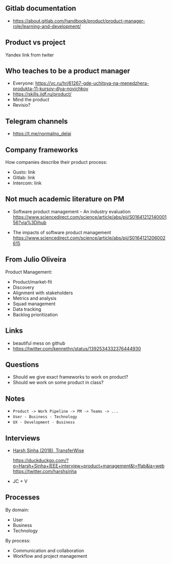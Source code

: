 Gitlab documentation
--------------------

- https://about.gitlab.com/handbook/product/product-manager-role/learning-and-development/

Product vs project
------------------

Yandex link from twiter

Who teaches to be a product manager
-----------------------------------

- Everyone: https://vc.ru/hr/61267-gde-uchitsya-na-menedzhera-produkta-11-kursov-dlya-novichkov
- https://skills.iidf.ru/product/
- Mind the product
- Revisio?

Telegram channels
-----------------

- https://t.me/normalno_delaj

Company frameworks
------------------

How companies describe their product process:
  - Gusto: link
  - Gitlab: link
  - Intercom: link

Not much academic literature on PM 
----------------------------------

- Software product management – An industry evaluation
  https://www.sciencedirect.com/science/article/abs/pii/S0164121214000156?via%3Dihub

- The impacts of software product management
  https://www.sciencedirect.com/science/article/abs/pii/S0164121206002615


From  Julio Oliveira
--------------------

Product Management:

- Product/market-fit
- Discovery
- Alignment with stakeholders
- Metrics and analysis
- Squad management
- Data tracking
- Backlog prioritization

Links
-----
 
- beautiful mess on github
- https://twitter.com/kennethn/status/1392534332376444930


Questions
---------

- Should we give exact frameworks to work on product?
- Should we work on some product in class?

Notes
-----

- `Product -> Work Pipeline -> PM -> Teams -> ...`
- `User - Business - Technology`
- `UX - Development - Business`

Interviews
----------

- [Harsh Sinha (2018), TransferWise]()
  
  https://duckduckgo.com/?q=Harsh+Sinha+IEEE+interview+product+management&t=ffab&ia=web
  https://twitter.com/harshsinha

- JC + V

Processes
---------

By domain:

- User
- Business
- Technology

By process:

- Communication and collaboration
- Workflow and project management
